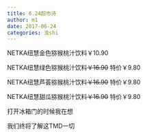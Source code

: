 ```yaml
---
title: 6.24超市诗
author: m1
date: 2017-06-24
categories: 浊shi
---
```


NETKA纽慧金色猕猴桃汁饮料￥10.90

NETKA纽慧绿色猕猴桃汁饮料~~￥16.90~~ 特价￥9.80

NETKA纽慧芦荟猕猴桃汁饮料~~￥16.90~~ 特价￥9.80

NETKA纽慧甜瓜猕猴桃汁饮料~~￥16.90~~ 特价￥9.80

打开冰箱门的时候我在想

我们终将了解这TMD一切
